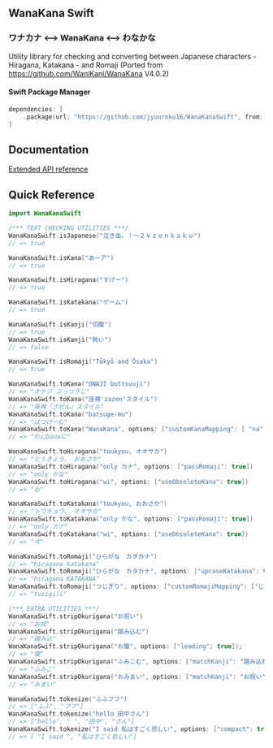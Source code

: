 ## WanaKana Swift

### ワナカナ <--> WanaKana <--> わなかな

Utility library for checking and converting between Japanese characters - Hiragana, Katakana - and Romaji (Ported from https://github.com/WaniKani/WanaKana V4.0.2)

#### Swift Package Manager

```swift
dependencies: [
    .package(url: "https://github.com/jyuuroku16/WanaKanaSwift", from: "1.0.0")
]
```

## Documentation

[Extended API reference](http://www.WanaKana.com/docs/global.html)

## Quick Reference

```Swift
import WanaKanaSwift

/*** TEXT CHECKING UTILITIES ***/
WanaKanaSwift.isJapanese("泣き虫。！〜２￥ｚｅｎｋａｋｕ")
// => true

WanaKanaSwift.isKana("あーア")
// => true

WanaKanaSwift.isHiragana("すげー")
// => true

WanaKanaSwift.isKatakana("ゲーム")
// => true

WanaKanaSwift.isKanji("切腹")
// => true
WanaKanaSwift.isKanji("勢い")
// => false

WanaKanaSwift.isRomaji("Tōkyō and Ōsaka")
// => true

WanaKanaSwift.toKana("ONAJI buttsuuji")
// => "オナジ ぶっつうじ"
WanaKanaSwift.toKana("座禅'zazen'スタイル")
// => "座禅「ざぜん」スタイル"
WanaKanaSwift.toKana("batsuge-mu")
// => "ばつげーむ"
WanaKanaSwift.toKana("WanaKana", options: ["customKanaMapping": [ "na": "に", "ka": "bana" ]]);
// => "わにbanaに"

WanaKanaSwift.toHiragana("toukyou, オオサカ")
// => "とうきょう、 おおさか"
WanaKanaSwift.toHiragana("only カナ", options: ["passRomaji": true])
// => "only かな"
WanaKanaSwift.toHiragana("wi", options: ["useObsoleteKana": true])
// => "ゐ"

WanaKanaSwift.toKatakana("toukyou, おおさか")
// => "トウキョウ、 オオサカ"
WanaKanaSwift.toKatakana("only かな", options: ["passRomaji": true])
// => "only カナ"
WanaKanaSwift.toKatakana("wi", options: ["useObsoleteKana": true])
// => "ヰ"

WanaKanaSwift.toRomaji("ひらがな　カタカナ")
// => "hiragana katakana"
WanaKanaSwift.toRomaji("ひらがな　カタカナ", options: ["upcaseKatakana": true])
// => "hiragana KATAKANA"
WanaKanaSwift.toRomaji("つじぎり", options: ["customRomajiMapping": ["じ": "zi", "つ": "tu", "り": "li" ]]);
// => "tuzigili"

/*** EXTRA UTILITIES ***/
WanaKanaSwift.stripOkurigana("お祝い")
// => "お祝"
WanaKanaSwift.stripOkurigana("踏み込む")
// => "踏み込"
WanaKanaSwift.stripOkurigana("お腹", options: ["leading": true]);
// => "腹"
WanaKanaSwift.stripOkurigana("ふみこむ", options: ["matchKanji": "踏み込む"]);
// => "ふみこ"
WanaKanaSwift.stripOkurigana("おみまい", options: ["matchKanji": "お祝い", "leading": true ]);
// => "みまい"

WanaKanaSwift.tokenize("ふふフフ")
// => ["ふふ", "フフ"]
WanaKanaSwift.tokenize("hello 田中さん")
// => ["hello", " ", "田中", "さん"]
WanaKanaSwift.tokenize("I said 私はすごく悲しい", options: ["compact": true])
// => [ "I said ", "私はすごく悲しい"]
```
